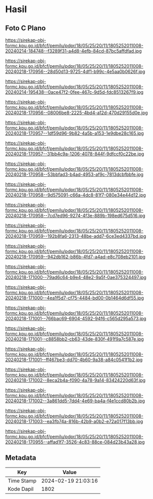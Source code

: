 # Hasil

## Foto C Plano

https://sirekap-obj-formc.kpu.go.id/bfcf/pemilu/pdpr/18/05/25/20/11/1805252011008-20240214-184748--f3289f31-a4d8-4efb-84cd-87bc5affdfad.jpg

https://sirekap-obj-formc.kpu.go.id/bfcf/pemilu/pdpr/18/05/25/20/11/1805252011008-20240218-170956--28d50d13-9725-4df1-b99c-4e5aa0b0626f.jpg

https://sirekap-obj-formc.kpu.go.id/bfcf/pemilu/pdpr/18/05/25/20/11/1805252011008-20240214-195438--0ace47f2-0fee-467c-9d5d-fdc8513267f9.jpg

https://sirekap-obj-formc.kpu.go.id/bfcf/pemilu/pdpr/18/05/25/20/11/1805252011008-20240218-170956--08006be8-2225-4bd4-a12d-470d29155d0e.jpg

https://sirekap-obj-formc.kpu.go.id/bfcf/pemilu/pdpr/18/05/25/20/11/1805252011008-20240218-170957--1df59d96-9b82-4a5b-a153-1e9dbe28c165.jpg

https://sirekap-obj-formc.kpu.go.id/bfcf/pemilu/pdpr/18/05/25/20/11/1805252011008-20240218-170957--31bb4c9a-1206-4078-844f-9dfccf0c22be.jpg

https://sirekap-obj-formc.kpu.go.id/bfcf/pemilu/pdpr/18/05/25/20/11/1805252011008-20240218-170958--53bbfad3-b4ad-4953-af9c-7813dcbfbbfe.jpg

https://sirekap-obj-formc.kpu.go.id/bfcf/pemilu/pdpr/18/05/25/20/11/1805252011008-20240218-170958--9d575091-c66a-4dc8-81f7-080e34e44d12.jpg

https://sirekap-obj-formc.kpu.go.id/bfcf/pemilu/pdpr/18/05/25/20/11/1805252011008-20240218-170958--7cd7ed96-9274-4f3e-889b-198ed675d516.jpg

https://sirekap-obj-formc.kpu.go.id/bfcf/pemilu/pdpr/18/05/25/20/11/1805252011008-20240218-170959--192b8fa6-2313-48be-add7-6ce3ed4337bd.jpg

https://sirekap-obj-formc.kpu.go.id/bfcf/pemilu/pdpr/18/05/25/20/11/1805252011008-20240218-170959--942db162-b86b-4fd7-a4ad-e8c708eb2101.jpg

https://sirekap-obj-formc.kpu.go.id/bfcf/pemilu/pdpr/18/05/25/20/11/1805252011008-20240218-171000--79ad6c64-b9e4-48e2-9a5f-0ae375324497.jpg

https://sirekap-obj-formc.kpu.go.id/bfcf/pemilu/pdpr/18/05/25/20/11/1805252011008-20240218-171000--4ea1f5d7-cf75-4484-bd00-0b1464d6df55.jpg

https://sirekap-obj-formc.kpu.go.id/bfcf/pemilu/pdpr/18/05/25/20/11/1805252011008-20240218-171001--766bac69-6904-4592-94f6-c565d295a573.jpg

https://sirekap-obj-formc.kpu.go.id/bfcf/pemilu/pdpr/18/05/25/20/11/1805252011008-20240218-171001--c8858bb2-cb63-43de-830f-491f9a7c587e.jpg

https://sirekap-obj-formc.kpu.go.id/bfcf/pemilu/pdpr/18/05/25/20/11/1805252011008-20240218-171001--ff467be3-dd70-4b60-9a38-a84c0541f1b2.jpg

https://sirekap-obj-formc.kpu.go.id/bfcf/pemilu/pdpr/18/05/25/20/11/1805252011008-20240218-171002--8eca2b4a-f090-4a78-9a14-83424220d63f.jpg

https://sirekap-obj-formc.kpu.go.id/bfcf/pemilu/pdpr/18/05/25/20/11/1805252011008-20240218-171002--3a861dd5-7dd4-4e69-ba4a-f4e1ccd80b2b.jpg

https://sirekap-obj-formc.kpu.go.id/bfcf/pemilu/pdpr/18/05/25/20/11/1805252011008-20240218-171003--ea3fb74a-816b-42b9-a0b2-e72a017f13bb.jpg

https://sirekap-obj-formc.kpu.go.id/bfcf/pemilu/pdpr/18/05/25/20/11/1805252011008-20240218-170955--affad1f7-3526-4c83-88ce-084d23b43a28.jpg


## Metadata

| Key        | Value               |
| ---------- | ------------------- |
| Time Stamp | 2024-02-19 21:03:16 |
| Kode Dapil | 1802                |



